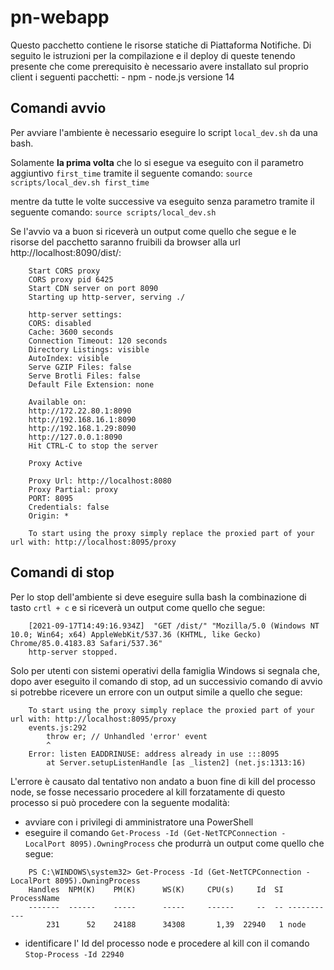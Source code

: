 # pn-webapp
Questo pacchetto contiene le risorse statiche di Piattaforma Notifiche.
Di seguito le istruzioni per la compilazione e il deploy di queste tenendo presente che come prerequisito è necessario avere installato sul proprio client i seguenti pacchetti:
	- npm 
	- node.js versione 14

## Comandi avvio
Per avviare l'ambiente è necessario eseguire lo script `local_dev.sh` da una bash.

Solamente __la prima volta__ che lo si esegue va eseguito con il parametro aggiuntivo `first_time` tramite il seguente comando:
`source scripts/local_dev.sh first_time`

mentre da tutte le volte successive va eseguito senza parametro tramite il seguente comando:
`source scripts/local_dev.sh`

Se l'avvio va a buon si riceverà un output come quello che segue e le risorse del pacchetto saranno fruibili da browser alla url http://localhost:8090/dist/:
```
	Start CORS proxy
	CORS proxy pid 6425
	Start CDN server on port 8090
	Starting up http-server, serving ./
	
	http-server settings:
	CORS: disabled
	Cache: 3600 seconds
	Connection Timeout: 120 seconds
	Directory Listings: visible
	AutoIndex: visible
	Serve GZIP Files: false
	Serve Brotli Files: false
	Default File Extension: none
	
	Available on:
	http://172.22.80.1:8090
	http://192.168.16.1:8090
	http://192.168.1.29:8090
	http://127.0.0.1:8090
	Hit CTRL-C to stop the server
	
	Proxy Active
	
	Proxy Url: http://localhost:8080
	Proxy Partial: proxy
	PORT: 8095
	Credentials: false
	Origin: *
	
	To start using the proxy simply replace the proxied part of your url with: http://localhost:8095/proxy
```
## Comandi di stop
Per lo stop dell'ambiente si deve eseguire sulla bash la combinazione di tasto `crtl + c` e si riceverà un output come quello che segue:
```
	[2021-09-17T14:49:16.934Z]  "GET /dist/" "Mozilla/5.0 (Windows NT 10.0; Win64; x64) AppleWebKit/537.36 (KHTML, like Gecko) Chrome/85.0.4183.83 Safari/537.36"
	http-server stopped.
```

Solo per utenti con sistemi operativi della famiglia Windows si segnala che, dopo aver eseguito il comando di stop, ad un successivio comando di avvio si 
potrebbe ricevere un errore con un output simile a quello che segue:
```
	To start using the proxy simply replace the proxied part of your url with: http://localhost:8095/proxy
	events.js:292
		throw er; // Unhandled 'error' event
		^
	Error: listen EADDRINUSE: address already in use :::8095
		at Server.setupListenHandle [as _listen2] (net.js:1313:16)
```

L'errore è causato dal tentativo non andato a buon fine di kill del processo node, se fosse necessario procedere al kill forzatamente di questo processo si può procedere 
con la seguente modalità:

- avviare con i privilegi di amministratore una PowerShell
- eseguire il comando `Get-Process -Id (Get-NetTCPConnection -LocalPort 8095).OwningProcess` che produrrà un output come quello che segue:
```
	PS C:\WINDOWS\system32> Get-Process -Id (Get-NetTCPConnection -LocalPort 8095).OwningProcess
	Handles  NPM(K)    PM(K)      WS(K)     CPU(s)     Id  SI ProcessName
	-------  ------    -----      -----     ------     --  -- -----------
		231      52    24188      34308       1,39  22940   1 node
```
- identificare l' Id del processo node e procedere al kill con il comando `Stop-Process -Id 22940`
